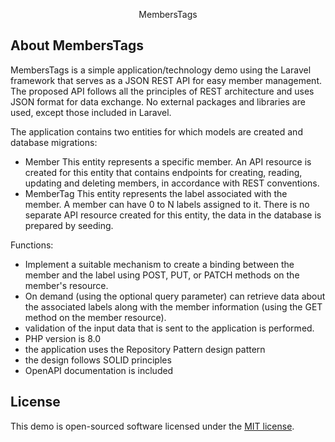<p align="center">MembersTags</p>

## About MembersTags

MembersTags is a simple application/technology demo using the Laravel framework that serves as a JSON REST API for easy member management. The proposed API follows all the principles of REST architecture and uses JSON format for data exchange.
No external packages and libraries are used, except those included in Laravel.

The application contains two entities for which models are created and
database migrations:

- Member
  This entity represents a specific member. An API resource is created for this entity that contains endpoints for creating, reading, updating and deleting members, in accordance with REST conventions.
- MemberTag
This entity represents the label associated with the member. A member can have 0 to N labels assigned to it. There is no separate API resource created for this entity, the data in the database is prepared by seeding.

Functions:
- Implement a suitable mechanism to create a binding between the member and the label using POST, PUT, or PATCH methods on the member's resource.
- On demand (using the optional query
parameter) can retrieve data about the associated labels along with the member information (using the GET method on the member resource).
- validation of the input data that is sent to the application is performed.
- PHP version is 8.0
- the application uses the Repository Pattern design pattern
- the design follows SOLID principles
- OpenAPI documentation is included

## License

This demo is open-sourced software licensed under the [MIT license](https://opensource.org/licenses/MIT).
